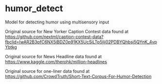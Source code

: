 # humor_detect

Model for detecting humor using multisensory input

Original source for New Yorker Caption Contest data found at https://github.com/nextml/caption-contest-data?fbclid=IwAR2B3pfC6NX5iBDZ0p91KX5UcSjLTp5Iij02PDBYQhbsj5QYnK_4vpYbtkg

Original source for News Headline data found at https://www.kaggle.com/therohk/million-headlines

Original source for one-liner data found at https://github.com/CrowdTruth/Short-Text-Corpus-For-Humor-Detection
